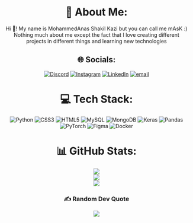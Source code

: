 <div align="center">

# 💫 About Me:
Hi 👋! My name is MohammedAnas Shakil Kazi but you can call me mAsK :)<br>
Nothing much about me except the fact that I love creating different projects in different things and learning new technologies

## 🌐 Socials:
[![Discord](https://img.shields.io/badge/Discord-%237289DA.svg?logo=discord&logoColor=white)](https://discord.gg/the_masked_one)
[![Instagram](https://img.shields.io/badge/Instagram-%23E4405F.svg?logo=Instagram&logoColor=white)](https://www.instagram.com/cryptic_mask/)
[![LinkedIn](https://img.shields.io/badge/LinkedIn-%230077B5.svg?logo=linkedin&logoColor=white)](https://www.linkedin.com/in/mohammedanas-kazi-88a064216/)
[![email](https://img.shields.io/badge/Email-D14836?logo=gmail&logoColor=white)](mailto:anaskazi.mask@gmail.com)

# 💻 Tech Stack:
![Python](https://img.shields.io/badge/python-3670A0?style=for-the-badge&logo=python&logoColor=ffdd54)
![CSS3](https://img.shields.io/badge/css3-%231572B6.svg?style=for-the-badge&logo=css3&logoColor=white)
![HTML5](https://img.shields.io/badge/html5-%23E34F26.svg?style=for-the-badge&logo=html5&logoColor=white)
![MySQL](https://img.shields.io/badge/mysql-4479A1.svg?style=for-the-badge&logo=mysql&logoColor=white)
![MongoDB](https://img.shields.io/badge/MongoDB-%234ea94b.svg?style=for-the-badge&logo=mongodb&logoColor=white)
![Keras](https://img.shields.io/badge/Keras-%23D00000.svg?style=for-the-badge&logo=Keras&logoColor=white)
![Pandas](https://img.shields.io/badge/pandas-%23150458.svg?style=for-the-badge&logo=pandas&logoColor=white)
![PyTorch](https://img.shields.io/badge/PyTorch-%23EE4C2C.svg?style=for-the-badge&logo=PyTorch&logoColor=white)
![Figma](https://img.shields.io/badge/figma-%23F24E1E.svg?style=for-the-badge&logo=figma&logoColor=white)
![Docker](https://img.shields.io/badge/docker-%230db7ed.svg?style=for-the-badge&logo=docker&logoColor=white)

# 📊 GitHub Stats:
![](https://github-readme-stats.vercel.app/api?username=BlazingPh0enix&theme=radical&hide_border=false&include_all_commits=true&count_private=false)<br/>
![](https://nirzak-streak-stats.vercel.app/?user=BlazingPh0enix&theme=radical&hide_border=false)<br/>
![](https://github-readme-stats.vercel.app/api/top-langs/?username=BlazingPh0enix&theme=radical&hide_border=false&include_all_commits=true&count_private=false&layout=compact)

### ✍️ Random Dev Quote
![](https://quotes-github-readme.vercel.app/api?type=horizontal&theme=radical)

<!-- Proudly created with GPRM ( https://gprm.itsvg.in ) -->

</div>
